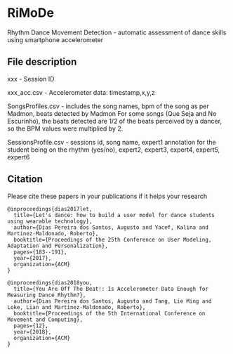 # RiMoDe
Rhythm Dance Movement Detection - automatic assessment of dance skills using smartphone accelerometer

## File description
xxx - Session ID

xxx_acc.csv - Accelerometer data: timestamp,x,y,z

SongsProfiles.csv - includes the song names, bpm of the song as per Madmon, beats detected by Madmon
For some songs (Que Seja and No Escurinho), the beats detected are 1/2 of the beats perceived by a dancer, so the BPM values were multiplied by 2.

SessionsProfile.csv - sessions id, song name, expert1 annotation for the student being on the rhythm (yes/no), expert2, expert3, expert4, expert5, expert6

## Citation
Please cite these papers in your publications if it helps your research 

    @inproceedings{dias2017let,
      title={Let's dance: how to build a user model for dance students using wearable technology},
      author={Dias Pereira dos Santos, Augusto and Yacef, Kalina and Martinez-Maldonado, Roberto},
      booktitle={Proceedings of the 25th Conference on User Modeling, Adaptation and Personalization},
      pages={183--191},
      year={2017},
      organization={ACM}
    }

    @inproceedings{dias2018you,
      title={You Are Off The Beat!: Is Accelerometer Data Enough for Measuring Dance Rhythm?},
      author={Dias Pereira dos Santos, Augusto and Tang, Lie Ming and Loke, Lian and Martinez-Maldonado, Roberto},
      booktitle={Proceedings of the 5th International Conference on Movement and Computing},
      pages={12},
      year={2018},
      organization={ACM}
    }
